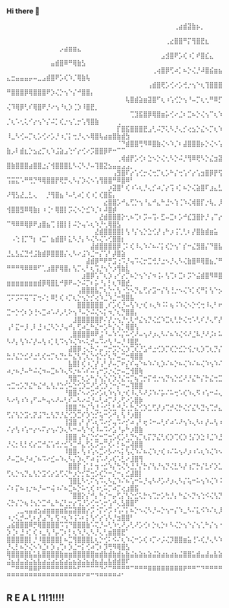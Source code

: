 ### Hi there 👋


<!--
**LauraNguy3n/LauraNguy3n** is a ✨ _special_ ✨ repository because its `README.md` (this file) appears on your GitHub profile.

Here are some ideas to get you started:

- 🔭 I’m currently working on ...
- 🌱 I’m currently learning ...
- 👯 I’m looking to collaborate on ...
- 🤔 I’m looking for help with ...
- 💬 Ask me about ...
- 📫 How to reach me: ...
- 😄 Pronouns: ...
- ⚡ Fun fact: ...
-->
⠀⠀⠀⠀⠀⠀⠀⠀⠀⠀⠀⠀⠀⠀⠀⠀⠀⠀⠀⠀⠀⠀⠀⠀⠀⠀⠀⠀⠀⠀⠀⠀⠀⠀⠀⠀⠀⠀⢀⣴⣾⣽⣷⡦⡀⠀⠀⠀⠀⠀⠀⠀⠀⠀⠀⠀⠀⠀⠀⠀⠀⠀⠀⠀⠀⠀⠀⠀⠀⠀⠀⠀⠀⠀⠀⠀⠀⠀⠀⠀
⠀⠀⠀⠀⠀⠀⠀⠀⠀⠀⠀⠀⠀⠀⠀⠀⠀⠀⠀⠀⠀⠀⠀⠀⠀⠀⠀⠀⠀⠀⠀⠀⠀⠀⠀⠀⢀⣔⣿⣿⠛⡍⢻⣿⣟⣆⠀⠀⠀⠀⠀⠀⠀⠀⠀⠀⠀⠀⠀⠀⠀⡠⣴⣶⣶⣄⠀⠀⠀⠀⠀⠀⠀⠀⠀⠀⠀⠀⠀⠀
⠀⠀⠀⠀⠀⠀⠀⠀⠀⠀⠀⠀⠀⠀⠀⠀⠀⠀⠀⠀⠀⠀⠀⠀⠀⠀⠀⠀⠀⠀⠀⠀⠀⠀⠀⣠⣺⣿⠟⡡⢎⠰⡁⠞⣿⣎⣄⠀⠀⠀⠀⠀⠀⠀⠀⠀⠀⠀⠀⣤⣾⣿⠿⠛⢿⣷⣣⠀⠀⠀⠀⠀⠀⠀⠀⠀⠀⠀⠀⠀
⠀⠀⠀⠀⠀⠀⠀⠀⠀⠀⠀⠀⠀⠀⠀⠀⠀⠀⠀⠀⠀⠀⠀⠀⠀⠀⠀⠀⠀⠀⠀⠀⠀⢀⢴⣿⡿⢋⠴⡁⠦⡑⢌⡘⠼⣿⣮⣶⣦⣄⣒⣤⣤⣤⡤⠤⣀⣠⣾⣿⠟⡡⢎⠱⡈⢿⣷⢧⠀⠀⠀⠀⠀⠀⠀⠀⠀⠀⠀⠀
⠀⠀⠀⠀⠀⠀⠀⠀⠀⠀⠀⠀⠀⠀⠀⠀⠀⠀⠀⠀⠀⠀⠀⠀⠀⠀⠀⠀⠀⠀⠀⠀⢠⣾⣿⢟⡡⢊⠔⡡⢚⡐⢢⠑⢆⢹⣿⣿⣿⠛⣿⣿⣿⡿⢿⣿⣿⣿⠟⡱⢌⡑⢢⠑⡌⠚⣿⣿⡄⠀⠀⠀⠀⠀⠀⠀⠀⠀⠀⠀
⠀⠀⠀⠀⠀⠀⠀⠀⠀⠀⠀⠀⠀⠀⠀⠀⠀⠀⠀⠀⠀⠀⠀⠀⠀⠀⠀⢧⣿⣾⣵⣶⣽⣿⠋⢆⠰⢡⢊⡑⢢⠘⠤⡉⢆⢂⠛⠿⡋⢌⠹⢿⡿⢃⠎⢿⣿⠟⡘⠔⢢⠘⢆⡱⢈⡱⠸⣿⣟⡀⠀⠀⠀⠀⠀⠀⠀⠀⠀⠀
⠀⠀⠀⠀⠀⠀⠀⠀⠀⠀⠀⠀⠀⠀⠀⠀⠀⠀⠀⠀⠀⠀⠀⠀⠀⠀⠀⠀⢉⣹⣯⣿⡿⢿⣿⣶⡥⢊⠔⣈⠆⣉⠦⡑⢌⢢⠉⢆⠱⡈⢆⠡⢂⢅⠊⡔⢢⠑⡌⠬⡁⢎⡐⢢⢁⡒⢡⢻⣿⣷⠀⠀⠀⠀⢀⠀⠀⠀⠀⠀
⠀⠀⠀⠀⠀⠀⠀⠀⠀⠀⠀⠀⠀⠀⠀⠀⠀⠀⠀⠀⠀⠀⠀⠀⠀⡏⣿⣯⣿⣿⣿⣟⣠⢃⠬⡙⢅⠣⡘⢄⡊⢔⣢⡑⣌⠢⡉⢆⠱⠸⣀⠣⢊⠤⡉⢆⡡⢊⠔⡡⡘⠰⡈⡅⢒⡘⢄⠢⢿⣿⢧⣴⣶⣿⣷⣾⣳⠀⠀⠀
⠀⠀⠀⠀⠀⠀⠀⠀⠀⠀⠀⠀⠀⠀⠀⠀⠀⠀⠀⠀⠀⠀⠀⠀⠀⠈⠙⣾⣿⣿⢛⠻⠿⣿⣷⢌⠢⠱⡈⠆⣼⣿⣿⣿⡦⡑⢌⠢⢡⣷⡠⠇⣾⣆⡑⣢⣔⡉⢆⠱⣨⣵⣠⢑⠊⡔⢊⠔⡩⣿⣿⡿⠟⠒⠉⠉⠀⠀⠀⠀
⠀⠀⠀⠀⠀⠀⠀⠀⠀⠀⠀⠀⠀⠀⠀⠀⠀⠀⠀⠀⠀⠀⠀⠀⠀⢀⢾⣾⡟⡡⢊⠆⣑⠢⡑⢌⢂⠣⡑⠬⡘⢻⠿⢟⠣⡑⣌⣲⣽⣿⣷⣿⣿⣿⣴⣿⣿⣐⡌⢺⣿⣿⣿⣇⠣⢌⠣⡘⠤⢹⣿⣝⣢⣤⣤⣠⣠⡀⠀⠀
⠀⠀⠀⠀⠀⠀⠀⠀⠀⠀⠀⠀⠀⠀⠀⠀⠀⠀⠀⠀⠀⠀⠀⠀⢠⣻⣿⠏⡔⢡⢊⡒⢌⢒⡉⢆⡡⠓⡌⢒⢡⠊⡔⢡⣲⣿⡿⡟⢫⢩⣭⣍⠡⠛⢛⡙⠻⢿⣿⣿⡟⢟⡛⢄⠣⡌⡱⢌⠢⢡⢻⣿⣿⠛⠿⣿⠿⠃⠀⠀
⠀⠀⠀⠀⠀⠀⠀⠀⠀⠀⠀⠀⠀⠀⠀⠀⠀⠀⠀⠀⠀⠀⠀⡰⣽⣿⠃⢎⠰⠡⢆⡘⢄⡊⠴⡈⡔⢩⠰⡁⠦⡑⢌⣵⣿⠏⣰⣄⣃⠜⢻⣣⣜⣀⣃⢄⠀⠀⡘⢻⣿⣦⠘⠤⢃⠴⡁⢎⠰⡁⢎⣿⣯⡄⠀⠀⠀⠀⠀⠀
⠀⠀⠀⠀⠀⠀⠀⠀⠀⠀⠀⠀⠀⠀⠀⠀⠀⠀⠀⠀⠀⠀⣔⣿⣿⡡⠚⣄⢋⡑⢢⠘⣄⠚⣄⠓⣘⠢⢱⢈⠱⢌⢾⣿⡏⡐⢧⡀⡸⢺⣿⣿⣻⠿⢿⣷⡆⠰⢈⠂⢿⣿⡇⡩⢌⠢⡑⣊⠱⡈⠆⠼⣿⡾⠀⠀⠀⠀⠀⠀
⠀⠀⠀⠀⠀⠀⠀⠀⠀⠀⠀⠀⠀⠀⠀⠀⠀⠀⠀⠀⠀⣜⣾⣿⣿⣿⡕⢂⠦⢉⠆⡩⠤⢩⠄⣋⠤⣉⠆⡡⠚⣎⣹⣿⡗⡘⢠⠉⡔⠉⠻⠿⠿⢿⡿⠟⣰⣿⣦⢉⢸⣿⡇⡇⠬⡑⢤⠡⢆⠱⡘⢂⢿⣿⣣⠀⠀⠀⠀⠀
⠀⠀⠀⠀⠀⠀⠀⠀⠀⠀⠀⠀⠀⠀⠀⠀⠀⠀⠀⠀⣜⣾⣿⣿⣿⣿⡇⢣⠘⡌⢢⡑⣑⢊⡜⢠⠓⡰⢨⢁⢃⠆⡜⣿⣷⣾⣶⣥⠀⠀⠠⢑⢸⡉⠙⡆⠰⣉⠁⣦⣾⣿⠇⣅⠣⡘⡄⠣⢌⠣⢌⠡⢊⣿⣿⡆⠀⠀⠀⠀
⠀⠀⠀⠀⠀⠀⠀⠀⠀⠀⠀⠀⠀⠀⠀⠀⠀⠀⠀⣼⣾⣿⣿⣿⣿⡿⢈⠅⢎⠸⢄⠱⠌⠦⠌⡅⢎⡑⢢⠁⡎⠒⣌⣻⣿⡌⠙⣿⣧⣘⣄⣣⣌⣙⢚⣨⣷⣾⡿⣿⣿⣿⡌⢄⠣⠔⣨⠱⣈⠒⡌⢡⠃⡼⣿⣵⠀⠀⠀⠀
⠀⠀⠀⠀⠀⠀⠀⠀⠀⠀⠀⠀⠀⠀⠀⠀⠀⠀⣼⣾⡿⠛⠟⡛⣩⢐⠩⡘⢤⠩⢌⡒⣉⢚⡘⣐⠢⡘⢄⠣⢌⣷⣿⠿⢿⣿⣦⡈⠛⠛⠛⠛⠻⠿⠿⠿⠋⢁⣰⣿⡟⢿⣿⡄⢣⡉⢄⠃⢆⢩⡘⢢⠑⡰⢻⣷⣇⠀⠀⠀
⠀⠀⠀⠀⠀⠀⠀⠀⠀⠀⠀⠀⠀⠀⠀⠀⠀⣰⣿⡿⢡⠉⢆⡱⢠⠊⡔⡉⠦⡑⢢⠑⡌⠲⢨⠄⢣⢉⠆⣉⠆⡩⠑⣬⣾⣿⠻⠿⣿⣶⣶⣶⣶⣶⣶⣶⣾⡿⢿⣿⣇⠚⡿⠟⠤⡑⠬⡉⠆⡥⠘⡄⡃⢆⠹⣿⣞⡀⠀⠀
⠀⠀⠀⠀⠀⠀⠀⠀⠀⠀⠀⠀⠀⠀⠀⠀⢠⣿⣿⣿⣧⡉⢆⡑⢂⢣⠐⣑⠢⡙⣄⢋⡔⣩⠒⡌⢣⢘⡐⠢⢌⠱⡁⢎⠛⡅⢣⠑⡢⢉⠍⡩⠍⢭⠉⡍⢒⠌⡂⠿⡃⢎⠰⡉⢆⡑⢢⡑⡊⢔⠱⣈⠱⣈⠒⣻⣿⣧⠀⠀
⠀⠀⠀⠀⠀⠀⠀⠀⠀⠀⠀⠀⠀⠀⠀⠀⣿⣿⣿⣿⣿⣿⢀⠎⡡⢎⡘⠤⢣⠱⡐⢎⠰⢄⠳⠨⠅⢦⠨⠱⢌⠢⡑⢊⢒⠸⢄⠃⠖⣉⠒⡑⢊⠆⡱⢘⠢⣉⠴⠡⠜⡠⢃⠕⢢⠘⠤⡑⠬⢌⠢⡅⠲⡈⢆⡙⣿⣿⡄⠀
⠀⠀⠀⠀⠀⠀⠀⠀⠀⠀⠀⠀⠀⠀⠀⣸⣿⣿⣿⣿⣿⡟⠌⡜⡐⢢⡘⢂⢇⠚⣌⢢⡙⢌⣊⠱⣉⢆⢃⡓⢌⢒⠡⢃⠎⡘⢄⠋⡜⢠⠃⣍⠒⡸⢀⠇⣘⠰⣈⠣⡑⡘⢤⠚⡄⢋⠴⣁⠓⣌⠒⡡⠓⡌⢢⡁⢿⣿⢣⠀
⠀⠀⠀⠀⠀⠀⠀⠀⠀⠀⠀⠀⠀⠀⢀⣿⣿⣿⣿⠿⠟⣨⠘⠤⠱⠡⡌⠥⢊⠜⠤⢢⠜⡰⢄⠣⠌⠦⠱⢌⠪⠜⣈⠧⡘⠜⡨⠆⠥⠣⠜⡄⢣⠱⠌⡜⠤⢣⠰⡁⢇⠩⢢⠱⢌⠱⠢⢅⡚⠤⠩⠔⢣⠘⠤⡘⠸⣿⣟⡀
⠀⠀⠀⠀⠀⠀⠀⠀⠀⠀⠀⠀⠀⠀⣼⣿⡿⢐⢄⡓⠌⡤⢉⡒⡩⡑⢌⡱⢉⢎⡘⣡⠚⣐⢊⡱⡉⢎⡑⣊⡑⢪⡐⢆⡱⢉⢆⡙⡌⣓⡘⣌⡑⣊⠜⣐⢃⢎⢒⡉⢆⡙⣂⠓⣌⢣⢉⢆⡑⢪⡑⡊⢆⡙⠤⣉⠒⢿⣿⣿
⠀⠀⠀⠀⠀⠀⠀⠀⠀⠀⠀⠀⠀⠀⣧⣿⡇⢎⠰⡈⡜⢠⠃⡜⠤⡉⠖⡌⠎⢤⠑⠦⠱⠌⢆⡱⠌⠦⡑⠦⢌⠱⠌⠦⢌⠱⢢⠱⠌⠴⡐⠦⡘⠤⠓⠬⢌⠲⠤⣉⠦⠱⢄⠫⡐⠦⠡⠎⠬⢡⠒⡩⡐⢌⡒⠤⣉⢺⣿⢷
⠀⠀⠀⠀⠀⠀⠀⠀⠀⠀⠀⠀⠀⢀⢻⣿⡉⢆⡡⠓⡌⢢⡑⡌⡱⡘⣌⢒⡉⢦⢉⡒⡍⢚⡐⢢⡙⢢⡑⣊⠜⡘⣌⠓⡌⡓⣌⢒⣉⢒⣉⢒⡡⡙⣌⠓⣌⠚⣄⢣⡘⣑⢊⠥⣑⢊⡱⣉⠜⣡⢊⡱⢈⠒⡌⠒⠤⢹⣿⣿
⠀⠀⠀⠀⠀⠀⠀⠀⠀⠀⠀⠀⠀⠘⣿⣿⠌⠢⠔⡩⠔⡡⢆⠱⢢⠱⡐⢎⠸⢄⠣⠜⡨⠱⠌⡥⠌⠥⢒⠡⢎⠱⢄⠫⠰⢡⠒⠬⢄⠣⠔⢣⠰⠱⢠⠋⠤⠓⢤⠢⠜⠤⢃⠎⠤⠣⠔⠬⡘⠤⢃⠴⡉⠜⡠⢋⠔⡡⣿⡷
⠀⠀⠀⠀⠀⠀⠀⠀⠀⠀⠀⠀⠀⢸⣿⣿⣈⠓⡌⠱⣘⠐⣊⢅⣃⠚⣌⢂⡓⣌⢊⡱⣁⢋⡜⡰⢉⡚⢌⡓⢌⡊⣌⠣⣙⢢⢉⡚⣄⢋⡌⢣⡑⣩⢂⡝⣨⠙⣂⢣⡙⡘⣌⢊⡱⣉⠎⡱⢑⡊⢥⠒⡡⠚⡄⢣⠘⡰⣿⡇
⠀⠀⠀⠀⠀⠀⠀⠀⠀⠀⠀⠀⠀⢸⣽⣿⢠⠃⡜⠡⢆⠩⠔⡊⢤⠩⠔⡊⠴⢠⠃⢖⠨⠒⠤⢃⠎⠴⠡⠜⢢⠱⢄⠣⠆⡜⠤⢣⠰⠌⡔⢣⠰⢡⠒⡔⠢⠍⡔⢢⠌⡱⢄⠣⠒⠤⢣⠑⢎⠸⠤⠩⠔⣡⠘⡤⠓⡰⣿⣷
⠀⠀⠀⠀⠀⠀⠀⠀⠀⠀⠀⠀⠀⢸⣿⣿⢠⠓⡌⡑⣊⠒⣉⢒⡡⢎⡡⢃⡙⢢⡉⢆⡍⡙⣌⢃⢎⡱⢉⢎⡱⢘⡌⡱⣑⠸⣈⠱⣘⡘⢌⡂⢇⡃⢎⡔⣉⠚⣌⢡⢚⡐⣊⠱⣉⠚⣄⢋⢆⡩⢒⡉⢎⠄⡃⠦⣉⢼⣿⣿
⠀⠀⠀⠀⠀⠀⠀⠀⠀⠀⠀⠀⠀⠸⣿⣿⠄⢣⠰⢡⠢⣉⠔⡣⠔⠢⡅⢣⢌⠱⠌⠦⢌⠱⡐⢎⠰⠌⠥⢢⠜⡰⠰⠡⢆⠱⢌⠱⠢⠜⠤⣉⠦⡘⠴⡈⠦⠩⠔⣊⠤⠱⢄⠣⡌⡱⢄⠋⠴⢨⠡⠜⡠⢎⠡⣃⠔⣸⣿⢻
⠀⠀⠀⠀⠀⠀⠀⠀⠀⠀⠀⠀⠀⠀⣿⣿⡏⢰⢁⡃⢲⠐⣊⠱⡌⢓⢌⠣⣘⡘⡌⡓⡌⢣⡘⢢⡙⢌⣃⠣⡜⢰⡉⡓⡌⣃⠎⡱⣁⢋⢆⡑⢢⡙⣄⢣⡑⣩⢊⡔⣡⢋⢌⠓⡰⡑⡊⣍⢒⡡⢎⡑⠒⡌⠒⡄⣊⣼⣿⡇
⠀⠀⠀⠀⠀⠀⠀⠀⠀⠀⠀⠀⠀⠀⢹⣿⣇⠣⢂⠍⢢⠩⢄⠣⣌⠱⠌⠦⢡⠒⠥⡘⢤⠣⠜⡡⠜⡰⢄⠣⡌⢥⠒⠥⢢⠱⢌⠱⠨⠌⠆⡍⠦⢰⡐⠦⡘⠤⠒⢬⠰⠌⠦⣉⠦⡑⠥⢂⢎⠰⢂⠥⡉⠴⡉⢔⣰⣿⣯⠀
⠀⠀⠀⠀⠀⠀⠀⠀⠀⠀⠀⠀⠀⠀⠈⣿⣿⡕⡌⠚⡄⠓⡌⠒⡤⢋⡌⢣⡑⣊⢅⡓⢢⢉⡒⡡⢓⡘⡄⠓⣌⠢⡙⢢⢑⠪⢌⢣⡙⢌⡓⡌⡑⢦⢘⢢⡑⣉⠚⣄⠓⣌⢃⡒⡔⢩⡘⡡⢊⢒⠡⡒⢡⠚⢄⣣⣿⣿⠋⠀
⠀⠀⢀⣀⢤⣤⣴⣢⣴⣶⣶⣶⣶⣯⣭⣽⣿⣿⡔⡩⠐⡍⠔⡩⠰⢡⠌⡅⠦⡑⠢⢌⠣⡘⠤⡑⢢⠒⡌⠱⣀⠣⠌⣅⠪⠱⠌⢆⡸⠰⡐⢅⡚⠤⢃⠆⡜⣠⠙⡄⢫⠐⢆⠱⢨⠡⠆⡅⢣⠊⡔⢡⠣⡘⣲⣿⣿⠃⠀⠀
⣠⣮⣿⣿⣿⠿⡛⢿⣿⣿⣿⣿⠩⢩⠙⣿⣿⣿⣷⠡⢍⡘⠤⢃⠱⢂⠜⡠⢃⠜⡡⢊⠆⡑⢆⡑⠆⠣⢌⡑⢢⠑⡌⢢⢁⠓⡌⢢⠐⡱⢈⠆⣘⠰⡁⢎⠰⣀⢣⠘⡤⢉⠆⡃⢆⠱⡘⢄⠣⡘⢄⢃⣶⣿⣿⣟⠁⠀⠀⠀
⣿⣿⣿⣿⣿⡇⡘⠸⣿⣿⣿⣿⡇⠦⣉⢻⣿⣿⣿⣇⢆⡑⢊⠅⠪⠌⢆⠱⢌⠒⡡⢎⠰⡉⠔⡨⢌⡹⣿⣿⣶⣥⢘⠡⢎⡘⢄⠣⠱⡘⢄⡃⠦⡑⢌⠢⠱⣈⠆⡱⢠⢉⠆⡱⣈⠒⡅⢊⠴⢉⠆⡹⢛⠻⢿⣿⣣⠀⠀⠀
⢿⣿⣿⣿⣿⣧⣥⣧⣿⣿⣿⣿⣷⣶⣶⣿⣿⣿⣿⣿⣶⣾⣷⣾⣷⣾⣦⣷⣬⣦⣵⣦⣵⣬⣵⣴⣦⣴⣦⣬⣿⣿⣥⣾⣤⣼⣤⣧⣵⣬⣦⣼⣤⣵⣬⣦⣧⣴⣬⣴⣥⣮⣴⣥⣦⣵⣬⣦⣼⣦⣼⣤⣧⣾⣾⣿⠏⠀⠀⠀
⠀⠉⠛⠛⠛⠿⠿⠟⠛⠛⠛⠛⠛⠛⠛⠓⠋⠉⠉⠉⠉⠙⠊⠉⠛⠛⠛⠛⠉⠛⠛⠛⠿⠿⠿⠿⠿⠿⠿⠿⠟⠛⠛⠉⠙⠛⠛⠛⠛⠛⠛⠛⠛⠛⠛⠛⠛⠛⠛⠛⠛⠛⠛⠛⠛⠛⠋⠛⠉⠙⠛⠛⠛⠛⠚⠁⠀⠀⠀⠀




## R E A L !1!1!!!!
